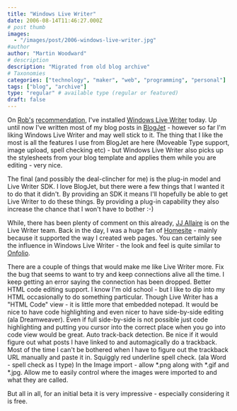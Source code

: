 ```yaml
---
title: "Windows Live Writer"
date: 2006-08-14T11:46:27.000Z
# post thumb
images:
  - "/images/post/2006-windows-live-writer.jpg"
#author
author: "Martin Woodward"
# description
description: "Migrated from old blog archive"
# Taxonomies
categories: ["technology", "maker", "web", "programming", "personal"]
tags: ["blog", "archive"]
type: "regular" # available type (regular or featured)
draft: false
---
```

[](http://www.woodwardweb.com/WindowsLiveWriter/WindowsLiveWriter_A58B/live_writer.png) On [Rob's](http://blogs.msdn.com/robcaron) [recommendation](http://blogs.msdn.com/robcaron/archive/2006/08/14/699196.aspx), I've installed [Windows Live Writer](http://windowslivewriter.spaces.live.com/) today.  Up until now I've written most of my blog posts in [BlogJet](http://blogjet.com/) - however so far I'm liking Windows Live Writer and may well stick to it.  The thing that I like the most is all the features I use from BlogJet are here (Moveable Type support, image upload, spell checking etc) - but Windows Live Writer also picks up the stylesheets from your blog template and applies them while you are editing - very nice. 

The final (and possibly the deal-clincher for me) is the plug-in model and Live Writer SDK.  I love BlogJet, but there were a few things that I wanted it to do that it didn't.  By providing an SDK it means I'll hopefully be able to get Live Writer to do these things.  By providing a plug-in capability they also increase the chance that I won't have to bother :-) 

While, there has been plenty of comment on this already, [JJ Allaire](http://flyingupsidedown.wordpress.com/) is on the Live Writer team.  Back in the day, I was a huge fan of [Homesite](http://www.adobe.com/products/homesite/) - mainly because it supported the way I created web pages.  You can certainly see the influence in Windows Live Writer - the look and feel is quite similar to [Onfolio](http://www.onfolio.com/). 

There are a couple of things that would make me like Live Writer more.    Fix the bug that seems to want to try and keep connections alive all the time.  I keep getting an error saying the connection has been dropped. Better HTML code editing support.  I know I'm old school - but I like to dip into my HTML occasionally to do something particular.  Though Live Writer has a "HTML Code" view - it is little more that embedded notepad.  It would be nice to have code highlighting and even nicer to have side-by-side editing (ala Dreamweaver).  Even if full side-by-side is not possible just code highlighting and putting you cursor into the correct place when you go into code view would be great.  Auto track-back detection.  Be nice if it would figure out what posts I have linked to and automagically do a trackback.  Most of the time I can't be bothered when I have to figure out the trackback URL manually and paste it in.  Squiggly red underline spell check.  (ala Word - spell check as I type)  In the Image import - allow *.png along with *.gif and *.jpg.   Allow me to easily control where the images were imported to and what they are called. 

But all in all, for an initial beta it is very impressive - especially considering it is free.